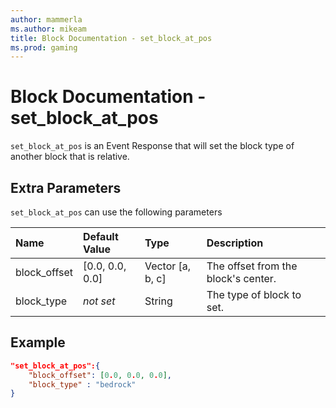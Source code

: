 ```yaml
---
author: mammerla
ms.author: mikeam
title: Block Documentation - set_block_at_pos
ms.prod: gaming
---
```


# Block Documentation - set_block_at_pos

`set_block_at_pos` is an Event Response that will set the block type of another block that is relative.

## Extra Parameters

`set_block_at_pos` can use the following parameters

|Name |Default Value  |Type  |Description  |
|:----------|:----------|:----------|:----------|
|block_offset| [0.0, 0.0, 0.0]| Vector [a, b, c]| The offset from the block's center. |
|block_type|*not set* |String| The type of block to set. |

## Example

```json
"set_block_at_pos":{
    "block_offset": [0.0, 0.0, 0.0],
    "block_type" : "bedrock"
}
```
